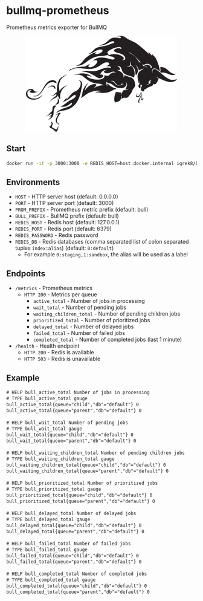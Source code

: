 # bullmq-prometheus

Prometheus metrics exporter for BullMQ

<p align="center">
  <img src="./media/splash.png" width="400" />
<p>

## Start

```bash
docker run -it -p 3000:3000 -e REDIS_HOST=host.docker.internal igrek8/bullmq-prometheus
```

## Environments

- `HOST` - HTTP server host (default: 0.0.0.0)
- `PORT` - HTTP server port (default: 3000)
- `PROM_PREFIX` - Prometheus metric prefix (default: bull)
- `BULL_PREFIX` - BullMQ prefix (default: bull)
- `REDIS_HOST` - Redis host (default: 127.0.0.1)
- `REDIS_PORT` - Redis port (default: 6379)
- `REDIS_PASSWORD` - Redis password
- `REDIS_DB` - Redis databases (comma separated list of colon separated tuples `index:alias`) (default: `0:default`)
  - For example `0:staging,1:sandbox`, the alias will be used as a label

## Endpoints

- `/metrics` - Prometheus metrics
  - `HTTP 200` - Metrics per queue
    - `active_total` - Number of jobs in processing
    - `wait_total` - Number of pending jobs
    - `waiting_children_total` - Number of pending children jobs
    - `prioritized_total` - Number of prioritized jobs
    - `delayed_total` - Number of delayed jobs
    - `failed_total` - Number of failed jobs
    - `completed_total` - Number of completed jobs (last 1 minute)
- `/health` - Health endpoint
  - `HTTP 200` - Redis is available
  - `HTTP 503` - Redis is unavailable

## Example

```
# HELP bull_active_total Number of jobs in processing
# TYPE bull_active_total gauge
bull_active_total{queue="child","db"="default"} 0
bull_active_total{queue="parent","db"="default"} 0

# HELP bull_wait_total Number of pending jobs
# TYPE bull_wait_total gauge
bull_wait_total{queue="child","db"="default"} 0
bull_wait_total{queue="parent","db"="default"} 0

# HELP bull_waiting_children_total Number of pending children jobs
# TYPE bull_waiting_children_total gauge
bull_waiting_children_total{queue="child","db"="default"} 0
bull_waiting_children_total{queue="parent","db"="default"} 0

# HELP bull_prioritized_total Number of prioritized jobs
# TYPE bull_prioritized_total gauge
bull_prioritized_total{queue="child","db"="default"} 0
bull_prioritized_total{queue="parent","db"="default"} 0

# HELP bull_delayed_total Number of delayed jobs
# TYPE bull_delayed_total gauge
bull_delayed_total{queue="child","db"="default"} 0
bull_delayed_total{queue="parent","db"="default"} 0

# HELP bull_failed_total Number of failed jobs
# TYPE bull_failed_total gauge
bull_failed_total{queue="child","db"="default"} 0
bull_failed_total{queue="parent","db"="default"} 0

# HELP bull_completed_total Number of completed jobs
# TYPE bull_completed_total gauge
bull_completed_total{queue="child","db"="default"} 0
bull_completed_total{queue="parent","db"="default"} 0
```
